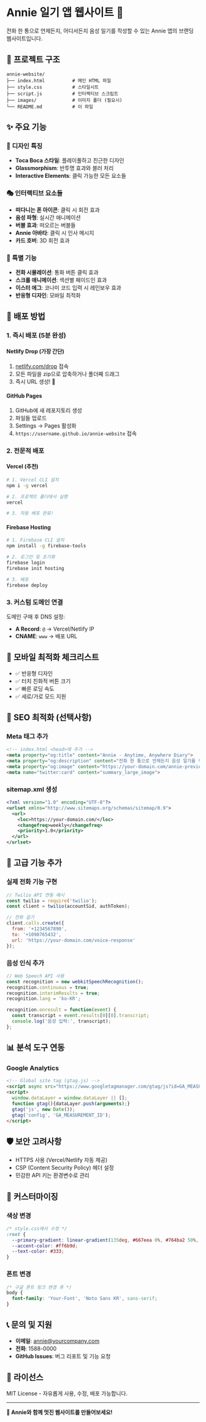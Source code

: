 # Annie 일기 앱 웹사이트 🎉

전화 한 통으로 언제든지, 어디서든지 음성 일기를 작성할 수 있는 Annie 앱의 브랜딩 웹사이트입니다.

## 📁 프로젝트 구조

```
annie-website/
├── index.html          # 메인 HTML 파일
├── style.css           # 스타일시트
├── script.js           # 인터랙티브 스크립트
├── images/             # 이미지 폴더 (필요시)
└── README.md           # 이 파일
```

## ✨ 주요 기능

### 🎨 **디자인 특징**
- **Toca Boca 스타일**: 플레이풀하고 친근한 디자인
- **Glassmorphism**: 반투명 효과와 블러 처리
- **Interactive Elements**: 클릭 가능한 모든 요소들

### 🎭 **인터랙티브 요소들**
- **떠다니는 폰 아이콘**: 클릭 시 회전 효과
- **음성 파형**: 실시간 애니메이션
- **버블 효과**: 떠오르는 버블들
- **Annie 아바타**: 클릭 시 인사 메시지
- **카드 호버**: 3D 회전 효과

### 🎯 **특별 기능**
- **전화 시뮬레이션**: 통화 버튼 클릭 효과
- **스크롤 애니메이션**: 섹션별 페이드인 효과
- **이스터 에그**: 코나미 코드 입력 시 레인보우 효과
- **반응형 디자인**: 모바일 최적화

## 🚀 배포 방법

### 1. **즉시 배포 (5분 완성)**

#### Netlify Drop (가장 간단)
1. [netlify.com/drop](https://netlify.com/drop) 접속
2. 모든 파일을 zip으로 압축하거나 폴더째 드래그
3. 즉시 URL 생성! 🎊

#### GitHub Pages
1. GitHub에 새 레포지토리 생성
2. 파일들 업로드
3. Settings → Pages 활성화
4. `https://username.github.io/annie-website` 접속

### 2. **전문적 배포**

#### Vercel (추천)
```bash
# 1. Vercel CLI 설치
npm i -g vercel

# 2. 프로젝트 폴더에서 실행
vercel

# 3. 자동 배포 완료!
```

#### Firebase Hosting
```bash
# 1. Firebase CLI 설치
npm install -g firebase-tools

# 2. 로그인 및 초기화
firebase login
firebase init hosting

# 3. 배포
firebase deploy
```

### 3. **커스텀 도메인 연결**

도메인 구매 후 DNS 설정:
- **A Record**: `@` → Vercel/Netlify IP
- **CNAME**: `www` → 배포 URL

## 📱 모바일 최적화 체크리스트

- ✅ 반응형 디자인
- ✅ 터치 친화적 버튼 크기
- ✅ 빠른 로딩 속도
- ✅ 세로/가로 모드 지원

## 🎯 SEO 최적화 (선택사항)

### Meta 태그 추가
```html
<!-- index.html <head>에 추가 -->
<meta property="og:title" content="Annie - Anytime, Anywhere Diary">
<meta property="og:description" content="전화 한 통으로 언제든지 음성 일기를 작성하세요">
<meta property="og:image" content="https://your-domain.com/annie-preview.jpg">
<meta name="twitter:card" content="summary_large_image">
```

### sitemap.xml 생성
```xml
<?xml version="1.0" encoding="UTF-8"?>
<urlset xmlns="http://www.sitemaps.org/schemas/sitemap/0.9">
  <url>
    <loc>https://your-domain.com/</loc>
    <changefreq>weekly</changefreq>
    <priority>1.0</priority>
  </url>
</urlset>
```

## 🔧 고급 기능 추가

### 실제 전화 기능 구현
```javascript
// Twilio API 연동 예시
const twilio = require('twilio');
const client = twilio(accountSid, authToken);

// 전화 걸기
client.calls.create({
  from: '+1234567890',
  to: '+1098765432',
  url: 'https://your-domain.com/voice-response'
});
```

### 음성 인식 추가
```javascript
// Web Speech API 사용
const recognition = new webkitSpeechRecognition();
recognition.continuous = true;
recognition.interimResults = true;
recognition.lang = 'ko-KR';

recognition.onresult = function(event) {
  const transcript = event.results[0][0].transcript;
  console.log('음성 입력:', transcript);
};
```

## 📊 분석 도구 연동

### Google Analytics
```html
<!-- Global site tag (gtag.js) -->
<script async src="https://www.googletagmanager.com/gtag/js?id=GA_MEASUREMENT_ID"></script>
<script>
  window.dataLayer = window.dataLayer || [];
  function gtag(){dataLayer.push(arguments);}
  gtag('js', new Date());
  gtag('config', 'GA_MEASUREMENT_ID');
</script>
```

## 🛡️ 보안 고려사항

- HTTPS 사용 (Vercel/Netlify 자동 제공)
- CSP (Content Security Policy) 헤더 설정
- 민감한 API 키는 환경변수로 관리

## 🎨 커스터마이징

### 색상 변경
```css
/* style.css에서 수정 */
:root {
  --primary-gradient: linear-gradient(135deg, #667eea 0%, #764ba2 50%, #f093fb 100%);
  --accent-color: #ff6b9d;
  --text-color: #333;
}
```

### 폰트 변경
```css
/* 구글 폰트 링크 변경 후 */
body {
  font-family: 'Your-Font', 'Noto Sans KR', sans-serif;
}
```

## 📞 문의 및 지원

- **이메일**: annie@yourcompany.com
- **전화**: 1588-0000
- **GitHub Issues**: 버그 리포트 및 기능 요청

## 📄 라이선스

MIT License - 자유롭게 사용, 수정, 배포 가능합니다.

---

**🚀 Annie와 함께 멋진 웹사이트를 만들어보세요!**